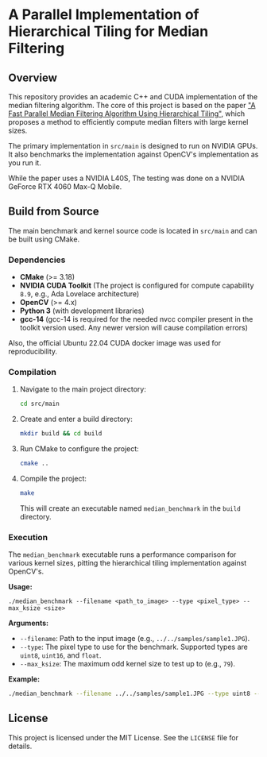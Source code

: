 # A Parallel Implementation of Hierarchical Tiling for Median Filtering

## Overview

This repository provides an academic C++ and CUDA implementation of the median filtering algorithm. The core of this project is based on the paper ["A Fast Parallel Median Filtering Algorithm Using Hierarchical Tiling"](https://dl.acm.org/doi/pdf/10.1145/3721238.3730709), which proposes a method to efficiently compute median filters with large kernel sizes.

The primary implementation in `src/main` is designed to run on NVIDIA GPUs.
It also benchmarks the implementation against OpenCV's implementation as you run it.

While the paper uses a NVIDIA L40S, The testing was done on a NVIDIA GeForce RTX 4060 Max-Q Mobile.

## Build from Source

The main benchmark and kernel source code is located in `src/main` and can be built using CMake.

### Dependencies

  * **CMake** (\>= 3.18)
  * **NVIDIA CUDA Toolkit** (The project is configured for compute capability `8.9`, e.g., Ada Lovelace architecture)
  * **OpenCV** (\>= 4.x)
  * **Python 3** (with development libraries)
  * **gcc-14** (gcc-14 is required for the needed nvcc compiler present in the toolkit version used. Any newer version will cause compilation errors)

  Also, the official Ubuntu 22.04 CUDA docker image was used for reproducibility.

### Compilation

1.  Navigate to the main project directory:
    ```sh
    cd src/main
    ```
2.  Create and enter a build directory:
    ```sh
    mkdir build && cd build
    ```
3.  Run CMake to configure the project:
    ```sh
    cmake ..
    ```
4.  Compile the project:
    ```sh
    make
    ```
    This will create an executable named `median_benchmark` in the `build` directory.

### Execution

The `median_benchmark` executable runs a performance comparison for various kernel sizes, pitting the hierarchical tiling implementation against OpenCV's.

**Usage:**

```
./median_benchmark --filename <path_to_image> --type <pixel_type> --max_ksize <size>
```

**Arguments:**

  * `--filename`: Path to the input image (e.g., `../../samples/sample1.JPG`).
  * `--type`: The pixel type to use for the benchmark. Supported types are `uint8`, `uint16`, and `float`.
  * `--max_ksize`: The maximum odd kernel size to test up to (e.g., `79`).

**Example:**

```sh
./median_benchmark --filename ../../samples/sample1.JPG --type uint8 --max_ksize 79
```


## License

This project is licensed under the MIT License. See the `LICENSE` file for details.